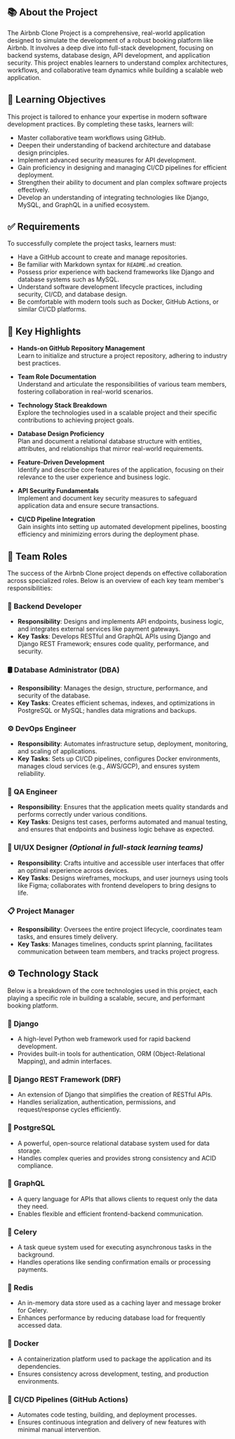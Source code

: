 ## 📚 About the Project

The Airbnb Clone Project is a comprehensive, real-world application designed to simulate the development of a robust booking platform like Airbnb. It involves a deep dive into full-stack development, focusing on backend systems, database design, API development, and application security. This project enables learners to understand complex architectures, workflows, and collaborative team dynamics while building a scalable web application.

## 🎯 Learning Objectives

This project is tailored to enhance your expertise in modern software development practices. By completing these tasks, learners will:

- Master collaborative team workflows using GitHub.
- Deepen their understanding of backend architecture and database design principles.
- Implement advanced security measures for API development.
- Gain proficiency in designing and managing CI/CD pipelines for efficient deployment.
- Strengthen their ability to document and plan complex software projects effectively.
- Develop an understanding of integrating technologies like Django, MySQL, and GraphQL in a unified ecosystem.

## ✅ Requirements

To successfully complete the project tasks, learners must:

- Have a GitHub account to create and manage repositories.
- Be familiar with Markdown syntax for `README.md` creation.
- Possess prior experience with backend frameworks like Django and database systems such as MySQL.
- Understand software development lifecycle practices, including security, CI/CD, and database design.
- Be comfortable with modern tools such as Docker, GitHub Actions, or similar CI/CD platforms.

## 🌟 Key Highlights

- **Hands-on GitHub Repository Management**  
  Learn to initialize and structure a project repository, adhering to industry best practices.

- **Team Role Documentation**  
  Understand and articulate the responsibilities of various team members, fostering collaboration in real-world scenarios.

- **Technology Stack Breakdown**  
  Explore the technologies used in a scalable project and their specific contributions to achieving project goals.

- **Database Design Proficiency**  
  Plan and document a relational database structure with entities, attributes, and relationships that mirror real-world requirements.

- **Feature-Driven Development**  
  Identify and describe core features of the application, focusing on their relevance to the user experience and business logic.

- **API Security Fundamentals**  
  Implement and document key security measures to safeguard application data and ensure secure transactions.

- **CI/CD Pipeline Integration**  
  Gain insights into setting up automated development pipelines, boosting efficiency and minimizing errors during the deployment phase.

## 👥 Team Roles

The success of the Airbnb Clone project depends on effective collaboration across specialized roles. Below is an overview of each key team member's responsibilities:

### 🔧 Backend Developer
- **Responsibility**: Designs and implements API endpoints, business logic, and integrates external services like payment gateways.
- **Key Tasks**: Develops RESTful and GraphQL APIs using Django and Django REST Framework; ensures code quality, performance, and security.

### 🛢️ Database Administrator (DBA)
- **Responsibility**: Manages the design, structure, performance, and security of the database.
- **Key Tasks**: Creates efficient schemas, indexes, and optimizations in PostgreSQL or MySQL; handles data migrations and backups.

### ⚙️ DevOps Engineer
- **Responsibility**: Automates infrastructure setup, deployment, monitoring, and scaling of applications.
- **Key Tasks**: Sets up CI/CD pipelines, configures Docker environments, manages cloud services (e.g., AWS/GCP), and ensures system reliability.

### 🧪 QA Engineer
- **Responsibility**: Ensures that the application meets quality standards and performs correctly under various conditions.
- **Key Tasks**: Designs test cases, performs automated and manual testing, and ensures that endpoints and business logic behave as expected.

### 🎨 UI/UX Designer *(Optional in full-stack learning teams)*
- **Responsibility**: Crafts intuitive and accessible user interfaces that offer an optimal experience across devices.
- **Key Tasks**: Designs wireframes, mockups, and user journeys using tools like Figma; collaborates with frontend developers to bring designs to life.

### 📋 Project Manager
- **Responsibility**: Oversees the entire project lifecycle, coordinates team tasks, and ensures timely delivery.
- **Key Tasks**: Manages timelines, conducts sprint planning, facilitates communication between team members, and tracks project progress.

## ⚙️ Technology Stack

Below is a breakdown of the core technologies used in this project, each playing a specific role in building a scalable, secure, and performant booking platform.

### 🔹 Django
- A high-level Python web framework used for rapid backend development.
- Provides built-in tools for authentication, ORM (Object-Relational Mapping), and admin interfaces.

### 🔹 Django REST Framework (DRF)
- An extension of Django that simplifies the creation of RESTful APIs.
- Handles serialization, authentication, permissions, and request/response cycles efficiently.

### 🔹 PostgreSQL
- A powerful, open-source relational database system used for data storage.
- Handles complex queries and provides strong consistency and ACID compliance.

### 🔹 GraphQL
- A query language for APIs that allows clients to request only the data they need.
- Enables flexible and efficient frontend-backend communication.

### 🔹 Celery
- A task queue system used for executing asynchronous tasks in the background.
- Handles operations like sending confirmation emails or processing payments.

### 🔹 Redis
- An in-memory data store used as a caching layer and message broker for Celery.
- Enhances performance by reducing database load for frequently accessed data.

### 🔹 Docker
- A containerization platform used to package the application and its dependencies.
- Ensures consistency across development, testing, and production environments.

### 🔹 CI/CD Pipelines (GitHub Actions)
- Automates code testing, building, and deployment processes.
- Ensures continuous integration and delivery of new features with minimal manual intervention.




